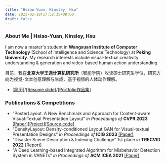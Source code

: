 ```yaml
---
title: "Hsiao-Yuan, Kinsley, Hsu"
date: 2023-02-18T17:52:35+08:00
draft: false
---
```


### About Me | Hsiao-Yuan, Kinsley, Hsu

I am now a master\'s student in **Wangxuan Institute of Computer Technology** (School of Intelligence and Science Technology) at **Peking University**. My research interests include visual-textual creativity understanding & generation and video-based human action understanding.

目前，我在**北京大学王选计算机研究所**（智能学院）攻读硕士研究生学位，研究方向为视觉-文本创意理解与生成、基于视频的人体动作理解。

- [[简历]](/hsiaoyuanhsu_public_cv.pdf)/[[Resume slide]](/hsiaoyuanhsu_public_slide.pdf)/[[Portfolio作品集]](/hsiaoyuanhsu_portfolio_24.pdf)

### Publications & Competitions

- \"PosterLayout: A New Benchmark and Approach for Content-aware Visual-Textual Presentation Layout\" *in Proceedings of* **CVPR 2023** [[Paper]](https://openaccess.thecvf.com/content/CVPR2023/html/Hsu_PosterLayout_A_New_Benchmark_and_Approach_for_Content-Aware_Visual-Textual_Presentation_CVPR_2023_paper.html)[[Project]](http://39.108.48.32/mipl/PosterLayout/)[[Source code]](https://github.com/PKU-ICST-MIPL/PosterLayout-CVPR2023)
- \"DensityLayout: Density-conditioned Layout GAN for Visual-textual Presentation Designs\" *in Proceedings of* **ICIG 2023** [[Paper]](http://dx.doi.org/10.1007/978-3-031-46308-2_16)
- \"Disaster Scene Description & Indexing Challenge\" 1st place *in* **TRECVID 2022** [[Report]](https://www-nlpir.nist.gov/projects/tvpubs/tv22.papers/pku_wict.pdf)
- \"A Deep Learning-based Integrated Algorithm for Misbehavior Detection System in VANETs\" *in Proceedings of* **ACM ICEA 2021** [[Paper]](https://dl.acm.org/doi/abs/10.1145/3491396.3506509)
